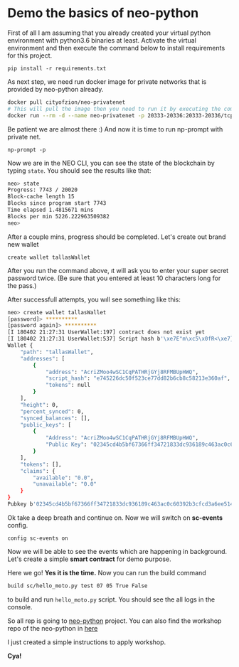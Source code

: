 # Demo the basics of neo-python
First of all I am assuming that you already created your virtual python environment with python3.6 binaries at least. Activate the virtual environment and then execute the command below to install requirements for this project.

`pip install -r requirements.txt`

As next step, we need run docker image for private networks that is provided by neo-python already.

```sh
docker pull cityofzion/neo-privatenet
# This will pull the image then you need to run it by executing the command below
docker run --rm -d --name neo-privatenet -p 20333-20336:20333-20336/tcp -p 30333-30336:30333-30336/tcp cityofzion/neo-privatenet
```

Be patient we are almost there :)
And now it is time to run np-prompt with private net.

`np-prompt -p`

Now we are in the NEO CLI, you can see the state of the blockchain by typing `state`. You should see the results like that:

```sh
neo> state
Progress: 7743 / 20020
Block-cache length 15
Blocks since program start 7743
Time elapsed 1.4815671 mins
Blocks per min 5226.222963509382 
neo> 
```

After a couple mins, progress should be completed. Let's create out brand new wallet

`create wallet tallasWallet`

After you run the command above, ıt will ask you to enter your super secret password twice. (Be sure that you entered at least 10 characters long for the pass.)

After successfull attempts, you wıll see something like this:

```sh
neo> create wallet tallasWallet
[password]> **********
[password again]> **********
[I 180402 21:27:31 UserWallet:197] contract does not exist yet
[I 180402 21:27:31 UserWallet:537] Script hash b'\xe7E"m\xc5\x0fR<\xe7}\xd8+l\xb8\xc5\x82\x13\xe3`\xaf' <class 'bytes'>
Wallet {
    "path": "tallasWallet",
    "addresses": [
        {
            "address": "AcriZMoo4wSC1CqPATHRjGYj8RFMBUpHWQ",
            "script_hash": "e745226dc50f523ce77dd82b6cb8c58213e360af",
            "tokens": null
        }
    ],
    "height": 0,
    "percent_synced": 0,
    "synced_balances": [],
    "public_keys": [
        {
            "Address": "AcriZMoo4wSC1CqPATHRjGYj8RFMBUpHWQ",
            "Public Key": "02345cd4b5bf67366ff34721833dc936189c463ac0c60392b3cfcd3a6ee514e535"
        }
    ],
    "tokens": [],
    "claims": {
        "available": "0.0",
        "unavailable": "0.0"
    }
}
Pubkey b'02345cd4b5bf67366ff34721833dc936189c463ac0c60392b3cfcd3a6ee514e535'
```

Ok take a deep breath and continue on. Now we will switch on **sc-events** config.

`config sc-events on`

Now we will be able to see the events which are happening in background. Let's create a simple **smart contract** for demo purpose.

Here we go! **Yes it is the time.** Now you can run the build command 
```sh
build sc/hello_moto.py test 07 05 True False
```
to build and run `hello_moto.py` script. You should see the all logs in the console.

So all rep is going to [neo-python](https://neo-python.readthedocs.io/en/latest/overview.html) project. You can also find the workshop repo of the neo-python in [here](https://github.com/CityOfZion/python-smart-contract-workshop)

I just created a simple instructions to apply workshop.

**Cya!**